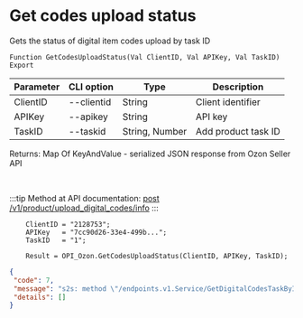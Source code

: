 ﻿---
sidebar_position: 19
---

# Get codes upload status
 Gets the status of digital item codes upload by task ID



`Function GetCodesUploadStatus(Val ClientID, Val APIKey, Val TaskID) Export`

  | Parameter | CLI option | Type | Description |
  |-|-|-|-|
  | ClientID | --clientid | String | Client identifier |
  | APIKey | --apikey | String | API key |
  | TaskID | --taskid | String, Number | Add product task ID |

  
  Returns:  Map Of KeyAndValue - serialized JSON response from Ozon Seller API

<br/>

:::tip
Method at API documentation: [post /v1/product/upload_digital_codes/info](https://docs.ozon.ru/api/seller/#operation/ProductAPI_UploadDigitalCodeInfo)
:::
<br/>


```bsl title="Code example"
    ClientID = "2128753";
    APIKey   = "7cc90d26-33e4-499b...";
    TaskID   = "1";

    Result = OPI_Ozon.GetCodesUploadStatus(ClientID, APIKey, TaskID);
```
 



```json title="Result"
{
 "code": 7,
 "message": "s2s: method \"/endpoints.v1.Service/GetDigitalCodesTaskByID\" is not allowed for the provided access tokens: permission denied",
 "details": []
}
```
